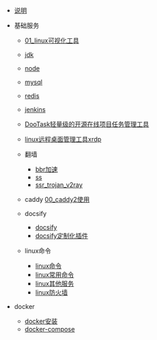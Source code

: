 - [说明](linux/README.md)
- 基础服务
  - [01_linux可视化工具](linux/服务/01linux可视化工具.md)
  - [jdk](linux/服务/jdk.md)
  - [node](linux/服务/node.md)
  - [mysql](linux/服务/mysql.md)
  - [redis](linux/服务/redis.md)
  - [jenkins](linux/服务/Jenkins.md) 
  - [DooTask轻量级的开源在线项目任务管理工具](linux/服务/在线项目任务管理工具.md)
  - [linux远程桌面管理工具xrdp](linux/服务/xrdp.md)
  
  - 翻墙
    - [bbr加速](linux/服务/翻墙/bbr.md)
    - [ss](linux/服务/翻墙/ss.md)
    - [ssr_trojan_v2ray](linux/服务/翻墙/ssr_trojan_v2ray.md)
  - caddy
    [00_caddy2使用](linux/服务/caddy/00caddy2使用.md)

  - docsify
    - [docsify](linux/服务/docsify.md)
    - [docsify定制化插件](linux/服务/定制化插件.md)
  - linux命令
    - [linux命令](linux/常用的命令.md)
    - [linux常用命令](linux/linux.md)
    - [linux其他服务](linux/常用的功能.md)
    - [linux防火墙](linux/linux_firewall.md)

- docker
  - [docker安装](linux/docker/docker安装.md)
  - [docker-compose](linux/docker/docker-compose.md)


